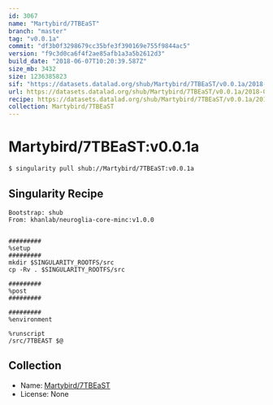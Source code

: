 ```yaml
---
id: 3067
name: "Martybird/7TBEaST"
branch: "master"
tag: "v0.0.1a"
commit: "df3b0f3298679cc35bfe3f390169e755f9844ac5"
version: "f9c3d0ca6f4f2ae85afb1a3a5b2612d3"
build_date: "2018-06-07T10:20:39.587Z"
size_mb: 3432
size: 1236385823
sif: "https://datasets.datalad.org/shub/Martybird/7TBEaST/v0.0.1a/2018-06-07-df3b0f32-f9c3d0ca/f9c3d0ca6f4f2ae85afb1a3a5b2612d3.simg"
url: https://datasets.datalad.org/shub/Martybird/7TBEaST/v0.0.1a/2018-06-07-df3b0f32-f9c3d0ca/
recipe: https://datasets.datalad.org/shub/Martybird/7TBEaST/v0.0.1a/2018-06-07-df3b0f32-f9c3d0ca/Singularity
collection: Martybird/7TBEaST
---
```


# Martybird/7TBEaST:v0.0.1a

```bash
$ singularity pull shub://Martybird/7TBEaST:v0.0.1a
```

## Singularity Recipe

```singularity
Bootstrap: shub
From: khanlab/neuroglia-core-minc:v1.0.0


#########
%setup
#########
mkdir $SINGULARITY_ROOTFS/src
cp -Rv . $SINGULARITY_ROOTFS/src

#########
%post
#########

#########
%environment

%runscript
/src/7TBEAST $@
```

## Collection

 - Name: [Martybird/7TBEaST](https://github.com/Martybird/7TBEaST)
 - License: None

